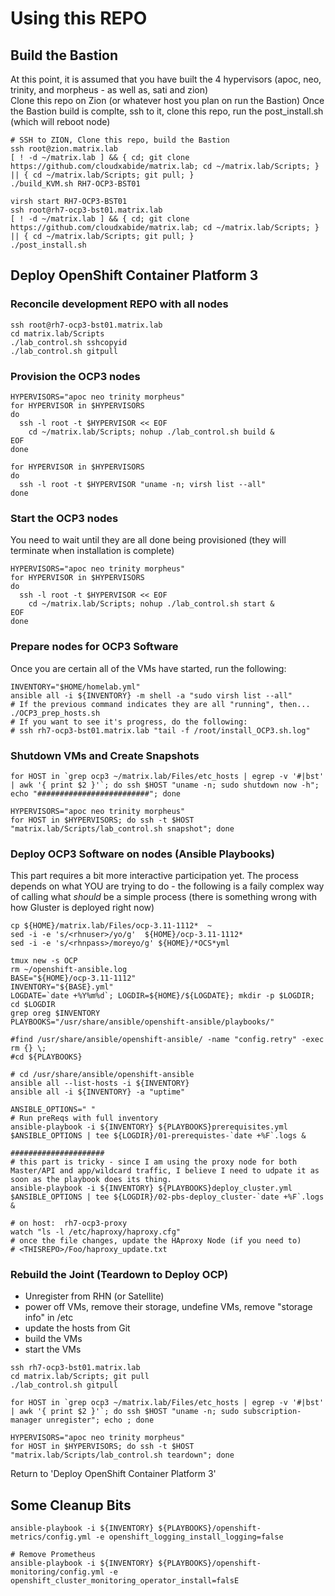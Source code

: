 # Using this REPO

## Build the Bastion 
At this point, it is assumed that you have built the 4 hypervisors (apoc, neo, trinity, and morpheus - as well as, sati and zion)  
Clone this repo on Zion (or whatever host you plan on run the Bastion)
Once the Bastion build is complte, ssh to it, clone this repo, run the post_install.sh (which will reboot node)  
```
# SSH to ZION, Clone this repo, build the Bastion
ssh root@zion.matrix.lab
[ ! -d ~/matrix.lab ] && { cd; git clone https://github.com/cloudxabide/matrix.lab; cd ~/matrix.lab/Scripts; } || { cd ~/matrix.lab/Scripts; git pull; }
./build_KVM.sh RH7-OCP3-BST01

virsh start RH7-OCP3-BST01
ssh root@rh7-ocp3-bst01.matrix.lab
[ ! -d ~/matrix.lab ] && { cd; git clone https://github.com/cloudxabide/matrix.lab; cd ~/matrix.lab/Scripts; } || { cd ~/matrix.lab/Scripts; git pull; }
./post_install.sh 
```

## Deploy OpenShift Container Platform 3
### Reconcile development REPO with all nodes
```
ssh root@rh7-ocp3-bst01.matrix.lab
cd matrix.lab/Scripts
./lab_control.sh sshcopyid
./lab_control.sh gitpull
```

### Provision the OCP3 nodes 
```
HYPERVISORS="apoc neo trinity morpheus"
for HYPERVISOR in $HYPERVISORS
do
  ssh -l root -t $HYPERVISOR << EOF
    cd ~/matrix.lab/Scripts; nohup ./lab_control.sh build &
EOF
done

for HYPERVISOR in $HYPERVISORS
do
  ssh -l root -t $HYPERVISOR "uname -n; virsh list --all"
done
```
### Start the OCP3 nodes 
You need to wait until they are all done being provisioned (they will terminate when installation is complete)
```
HYPERVISORS="apoc neo trinity morpheus"
for HYPERVISOR in $HYPERVISORS    
do
  ssh -l root -t $HYPERVISOR << EOF
    cd ~/matrix.lab/Scripts; nohup ./lab_control.sh start &
EOF
done
```

### Prepare nodes for OCP3 Software
Once you are certain all of the VMs have started, run the following:
```
INVENTORY="$HOME/homelab.yml"
ansible all -i ${INVENTORY} -m shell -a "sudo virsh list --all" 
# If the previous command indicates they are all "running", then...
./OCP3_prep_hosts.sh
# If you want to see it's progress, do the following: 
# ssh rh7-ocp3-bst01.matrix.lab "tail -f /root/install_OCP3.sh.log"
```

### Shutdown VMs and Create Snapshots
```
for HOST in `grep ocp3 ~/matrix.lab/Files/etc_hosts | egrep -v '#|bst' | awk '{ print $2 }'`; do ssh $HOST "uname -n; sudo shutdown now -h"; echo "#########################"; done

HYPERVISORS="apoc neo trinity morpheus"
for HOST in $HYPERVISORS; do ssh -t $HOST "matrix.lab/Scripts/lab_control.sh snapshot"; done
```

### Deploy OCP3 Software on nodes (Ansible Playbooks)
This part requires a bit more interactive participation yet.  The process depends on what YOU are trying to do - the following is a faily complex way of calling what *should* be a simple process (there is something wrong with how Gluster is deployed right now)
```
cp ${HOME}/matrix.lab/Files/ocp-3.11-1112*  ~
sed -i -e 's/<rhnuser>/yo/g'  ${HOME}/ocp-3.11-1112*
sed -i -e 's/<rhnpass>/moreyo/g' ${HOME}/*OCS*yml

tmux new -s OCP
rm ~/openshift-ansible.log
BASE="${HOME}/ocp-3.11-1112"
INVENTORY="${BASE}.yml"
LOGDATE=`date +%Y%m%d`; LOGDIR=${HOME}/${LOGDATE}; mkdir -p $LOGDIR; cd $LOGDIR
grep oreg $INVENTORY 
PLAYBOOKS="/usr/share/ansible/openshift-ansible/playbooks/"

#find /usr/share/ansible/openshift-ansible/ -name "config.retry" -exec rm {} \;
#cd ${PLAYBOOKS}

# cd /usr/share/ansible/openshift-ansible
ansible all --list-hosts -i ${INVENTORY}
ansible all -i ${INVENTORY} -a "uptime"

ANSIBLE_OPTIONS=" "
# Run preReqs with full inventory 
ansible-playbook -i ${INVENTORY} ${PLAYBOOKS}prerequisites.yml $ANSIBLE_OPTIONS | tee ${LOGDIR}/01-prerequistes-`date +%F`.logs &

#####################
# this part is tricky - since I am using the proxy node for both Master/API and app/wildcard traffic, I believe I need to udpate it as soon as the playbook does its thing.
ansible-playbook -i ${INVENTORY} ${PLAYBOOKS}deploy_cluster.yml $ANSIBLE_OPTIONS | tee ${LOGDIR}/02-pbs-deploy_cluster-`date +%F`.logs &

# on host:  rh7-ocp3-proxy
watch "ls -l /etc/haproxy/haproxy.cfg"
# once the file changes, update the HAproxy Node (if you need to)
# <THISREPO>/Foo/haproxy_update.txt
```

### Rebuild the Joint (Teardown to Deploy OCP)
- Unregister from RHN (or Satellite)
- power off VMs, remove their storage, undefine VMs, remove "storage info" in /etc
- update the hosts from Git
- build the VMs
- start the VMs
```
ssh rh7-ocp3-bst01.matrix.lab
cd matrix.lab/Scripts; git pull
./lab_control.sh gitpull

for HOST in `grep ocp3 ~/matrix.lab/Files/etc_hosts | egrep -v '#|bst' | awk '{ print $2 }'`; do ssh $HOST "uname -n; sudo subscription-manager unregister"; echo ; done

HYPERVISORS="apoc neo trinity morpheus"
for HOST in $HYPERVISORS; do ssh -t $HOST "matrix.lab/Scripts/lab_control.sh teardown"; done
```
Return to 'Deploy OpenShift Container Platform 3' 


## Some Cleanup Bits
```
ansible-playbook -i ${INVENTORY} ${PLAYBOOKS}/openshift-metrics/config.yml -e openshift_logging_install_logging=false

# Remove Prometheus
ansible-playbook -i ${INVENTORY} ${PLAYBOOKS}/openshift-monitoring/config.yml -e openshift_cluster_monitoring_operator_install=falsE
```
